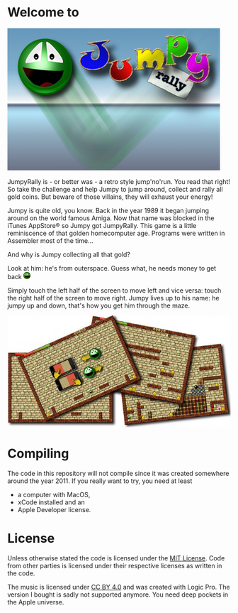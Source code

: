 # Welcome to

![Jumpy Rally splash screen](./gfx/work/mainmenuscreen-320x480.png)

JumpyRally is - or better was - a retro style jump'no'run. You read that right! So take the challenge and help Jumpy to jump around, collect and rally all gold coins. But beware of those villains, they will exhaust your energy!

Jumpy is quite old, you know. Back in the year 1989 it began jumping around on the world famous Amiga. Now that name was blocked in the iTunes AppStore&reg; so Jumpy got JumpyRally. This game is a little reminiscence of that golden homecomputer age. Programs were written in Assembler most of the time...

And why is Jumpy collecting all that gold?

Look at him: he's from outerspace. Guess what, he needs money to get back ![jumpy smile](./gfx/jumpy-smile-16x16.png)

Simply touch the left half of the screen to move left and vice versa: touch the right half of the screen to move right. Jumpy lives up to his name: he jumpy up and down, that's how you get him through the maze.

![Jumpy screen shots](./gfx/JumpyScreenShots.jpg)

# Compiling

The code in this repository will not compile since it was created somewhere around the year 2011. If you really want to try, you need at least

- a computer with MacOS,
- xCode installed and an
- Apple Developer license.


# License

Unless otherwise stated the code is licensed under the [MIT License](./MIT-License). Code from other parties is licensed under their respective licenses as written in the code.

The music is licensed under [CC BY 4.0](https://creativecommons.org/licenses/by/4.0/) and was created with Logic Pro. The version I bought is sadly not supported anymore. You need deep pockets in the Apple universe.